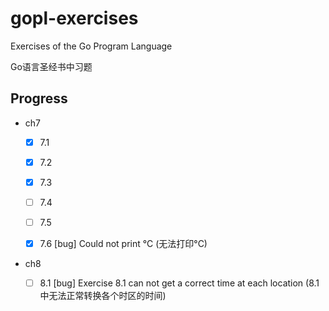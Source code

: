 # gopl-exercises

Exercises of the Go Program Language

Go语言圣经书中习题

## Progress

- ch7

  - [x] 7.1

  - [x] 7.2

  - [x] 7.3

  - [ ] 7.4

  - [ ] 7.5

  - [x] 7.6 [bug] Could not print °C (无法打印°C)


- ch8

  - [ ] 8.1 [bug] Exercise 8.1 can not get a correct time at each location
            (8.1中无法正常转换各个时区的时间)
